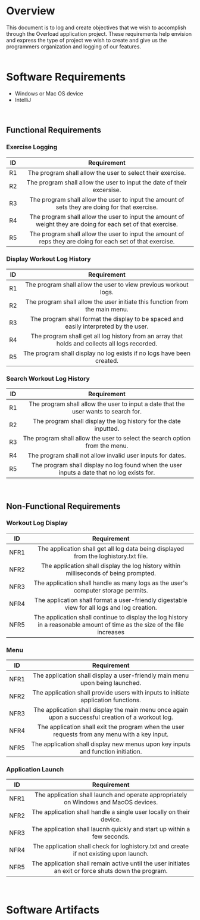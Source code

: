 # Overview

This document is to log and create objectives that we wish to accomplish through the Overload application project.
These requirements help envision and express the type of project we wish to create and give us the programmers organization and logging of our features. <br>
<br>
# Software Requirements 
* Windows or Mac OS device
* IntelliJ
<br>

## Functional Requirements

### Exercise Logging
| ID | Requirement |
| :-------------: | :----------: |
| R1 | The program shall allow the user to select their exercise.|
| R2 | The program shall allow the user to input the date of their excersise.|
| R3 | The program shall allow the user to input the amount of sets they are doing for that exercise.|
| R4 | The program shall allow the user to input the amount of weight they are doing for each set of that exercise.|
| R5 | The program shall allow the user to input the amount of reps they are doing for each set of that exercise.|
  
### Display Workout Log History
| ID | Requirement |
| :-------------: | :----------: |
| R1 | The program shall allow the user to view previous workout logs.|
| R2 | The program shall allow the user initiate this function from the main menu.|
| R3 | The program shall format the display to be spaced and easily interpreted by the user.|
| R4 | The program shall get all log history from an array that holds and collects all logs recorded.|
| R5 | The program shall display no log exists if no logs have been created.|
  
### Search Workout Log History
| ID | Requirement |
| :-------------: | :----------: |
| R1 | The program shall allow the user to input a date that the user wants to search for.|
| R2 | The program shall display the log history for the date inputted.|
| R3 | The program shall allow the user to select the search option from the menu.|
| R4 | The program shall not allow invalid user inputs for dates.|
| R5 | The program shall display no log found when the user inputs a date that no log exists for.|
<br>

## Non-Functional Requirements

### Workout Log Display
| ID | Requirement |
| :-------------: | :----------: |
| NFR1 | The application shall get all log data being displayed from the loghistory.txt file.|
| NFR2 | The application shall display the log history within milliseconds of being prompted.|
| NFR3 | The application shall handle as many logs as the user's computer storage permits.|
| NFR4 | The application shall format a user-friendly digestable view for all logs and log creation.|
| NFR5 | The application shall continue to display the log history in a reasonable amount of time as the size of the file increases |
  
### Menu
| ID | Requirement |
| :-------------: | :----------: |
| NFR1 | The application shall display a user-friendly main menu upon being launched.|
| NFR2 | The application shall provide users with inputs to initiate application functions.|
| NFR3 | The application shall display the main menu once again upon a successful creation of a workout log.|
| NFR4 | The application shall exit the program when the user requests from any menu with a key input.|
| NFR5 | The application shall display new menus upon key inputs and function initiation.|
  
### Application Launch
| ID | Requirement |
| :-------------: | :----------: |
| NFR1 | The application shall launch and operate appropriately on Windows and MacOS devices.|
| NFR2 | The application shall handle a single user locally on their device.|
| NFR3 | The application shall laucnh quickly and start up within a few seconds.|
| NFR4 | The application shall check for loghistory.txt and create if not existing upon launch.|
| NFR5 | The application shall remain active until the user initiates an exit or force shuts down the program.|
<br>

# Software Artifacts


